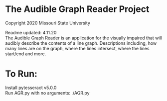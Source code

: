 # The Audible Graph Reader Project 
Copyright 2020 Missouri State University

Readme updated: 4.11.20  
The Audible Graph Reader is an application for the visually impaired that will audibly describe the contents of a line graph. Descriptions including, how many lines are on the graph, where the lines intersect, where the lines start/end and more.

# To Run:
 Install pytesseract v5.0.0  
 Run AGR.py with no arguments:
 ./AGR.py
